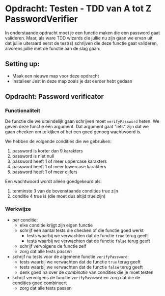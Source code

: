 # Opdracht: Testen - TDD van A tot Z PasswordVerifier


In onderstaande opdracht moet je een functie maken die een password gaat valideren. Maar, als ware TDD wizards die jullie nu zijn gaan we ervan uit dat jullie uiteraard eerst de test(s) schrijven die deze functie gaat valideren, alvorens jullie met de functie aan de slag gaan:

## Setting up:

* Maak een nieuwe map voor deze opdracht
* Installeer Jest in deze map zoals je dat eerder hebt gedaan

## Opdracht: Password verificator

### Functionaliteit

De functie die we uiteindelijk gaan schrijven moet `verifyPassword` heten. We geven deze functie één argument. Dat argument gaat "iets" zijn dat we gaan checken om te kijken of het een goed genoeg wachtwoord is.

We hebben de volgende condities die we gebruiken:

1. password is korter dan 9 karakters
2. password is niet null
3. password heeft 1 of meer uppercase karakters
4. password heeft 1 of meer lowercase karakters
5. password heeft 1 of meer cijfers

Een wachtwoord wordt alléén goedgekeurd als:

1. tenminste 3 van de bovenstaande condities true zijn
2. conditie 4 true is (die moet dus altijd true zijn)

### Werkwijze

* per conditie:
  * elke conditie krijgt zijn eigen functie
  * schrijf een aantal tests die checken of die functie goed werkt
    * tests waarbij we verwachten dat de functie `true` terug geeft
    * tests waarbij we verwachten dat de functie `false` terug geeft
  * schrijf vervolgens de functie zelf
  * zorg dat alle tests *passen*
* schrijf nu tests voor de algemene functie `verifyPassword`: 
  * tests waarbij we verwachten dat de functie `true` terug geeft
  * tests waarbij we verwachten dat de functie `false` terug geeft
  * denk goed na over de *combinatie* van condities die je moet testen
* schrijf vervolgens de functie `verifyPassword` en zorg dat die de condities goed combineert
  * zorg dat alle tests passen

